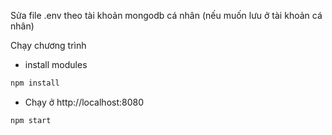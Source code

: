 Sửa file .env theo tài khoản mongodb cá nhân (nếu muốn lưu ở tài khoản cá nhân)

Chạy chương trình
- install modules 
```bash
npm install
```
- Chạy ở http://localhost:8080
```bash
npm start
```